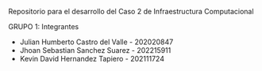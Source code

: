 Repositorio para el desarrollo del Caso 2 de Infraestructura Computacional

GRUPO 1:
Integrantes
- Julian Humberto Castro del Valle - 202020847
- Jhoan Sebastian Sanchez Suarez - 202215911
- Kevin David Hernandez Tapiero - 202111724
